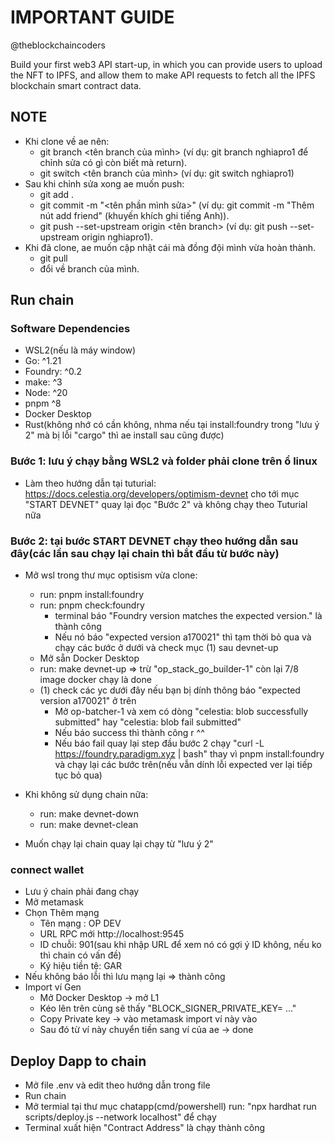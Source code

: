 # IMPORTANT GUIDE

@theblockchaincoders

Build your first web3 API start-up, in which you can provide users to upload the NFT to IPFS, and allow them to make API requests to fetch all the IPFS blockchain smart contract data.

## NOTE 
- Khi clone về ae nên:
  + git branch <tên branch của mình> (ví dụ: git branch nghiapro1 để chỉnh sửa có gì còn biết mà return).
  + git switch <tên branch của mình> (ví dụ: git switch nghiapro1)
- Sau khi chỉnh sửa xong ae muốn push:
  + git add .
  + git commit -m "<tên phần mình sửa>" (ví dụ: git commit -m "Thêm nút add friend" (khuyến khích ghi tiếng Anh)).
  + git push --set-upstream origin <tên branch> (ví dụ: git push --set-upstream origin nghiapro1).
- Khi đã clone, ae muốn cập nhật cái mà đồng đội mình vừa hoàn thành.
  + git pull
  + đổi về branch của mình.

## Run chain 
### Software Dependencies  
  - WSL2(nếu là máy window)
  - Go: ^1.21
  - Foundry: ^0.2
  - make: ^3
  - Node: ^20
  - pnpm ^8
  - Docker Desktop
  - Rust(không nhớ có cần không, nhma nếu tại install:foundry trong "lưu ý 2" mà bị lỗi "cargo" thì ae install sau cũng được)
### Bước 1: lưu ý chạy bằng WSL2 và folder phải clone trên ổ linux
  - Làm theo hướng dẫn tại tuturial: https://docs.celestia.org/developers/optimism-devnet cho tới mục "START DEVNET" quay lại đọc "Bước 2" và không chạy theo Tuturial nữa  

### Bước 2: tại bước START DEVNET chạy theo hướng dẫn sau đây(các lần sau chạy lại chain thì bắt đầu từ bước này)
  - Mở wsl trong thư mục optisism vừa clone:
    + run: pnpm install:foundry
    + run: pnpm check:foundry
      * terminal báo "Foundry version matches the expected version." là thành công
      * Nếu nó báo "expected version a170021" thì tạm thời bỏ qua và chạy các bước ở dưới và check mục (1) sau devnet-up
    + Mở sẵn Docker Desktop
    + run: make devnet-up => trừ "op_stack_go_builder-1" còn lại 7/8 image docker chạy là done
    + (1) check các yc dưới đây nếu bạn bị dính thông báo "expected version a170021" ở trên
      * Mở op-batcher-1 và xem có dòng "celestia: blob successfully submitted" hay "celestia: blob fail submitted"
      * Nếu báo success thì thành công r ^^ 
      * Nếu báo fail quay lại step đầu bước 2 chạy "curl -L https://foundry.paradigm.xyz | bash" thay vì  pnpm install:foundry và chạy lại các bước trên(nếu vẫn dính lỗi expected ver lại tiếp tục bỏ qua)

  - Khi không sử dụng chain nữa:
    + run: make devnet-down
    + run: make devnet-clean
  - Muốn chạy lại chain quay lại chạy từ "lưu ý 2"
  
  ### connect wallet
  - Lưu ý chain phải đang chạy
  - Mở metamask
  - Chọn Thêm mạng
    + Tên mạng : OP DEV
    + URL RPC mới http://localhost:9545
    + ID chuỗi: 901(sau khi nhập URL để xem nó có gợi ý ID không, nếu ko thì chain có vấn đề)
    + Ký hiệu tiền tệ: GAR
  - Nếu không báo lỗi thì lưu mạng lại => thành công
  - Import ví Gen
    + Mở Docker Desktop -> mở L1
    + Kéo lên trên cùng sẽ thấy "BLOCK_SIGNER_PRIVATE_KEY= ..."
    + Copy Private key -> vào metamask import ví này vào
    + Sau đó từ ví này chuyển tiền sang ví của ae -> done


## Deploy Dapp to chain
  - Mở file .env và edit theo hướng dẫn trong file
  - Run chain
  - Mở termial tại thư mục chatapp(cmd/powershell) run: "npx hardhat run scripts/deploy.js --network localhost" để chạy
  - Terminal xuất hiện "Contract Address" là chạy thành công
